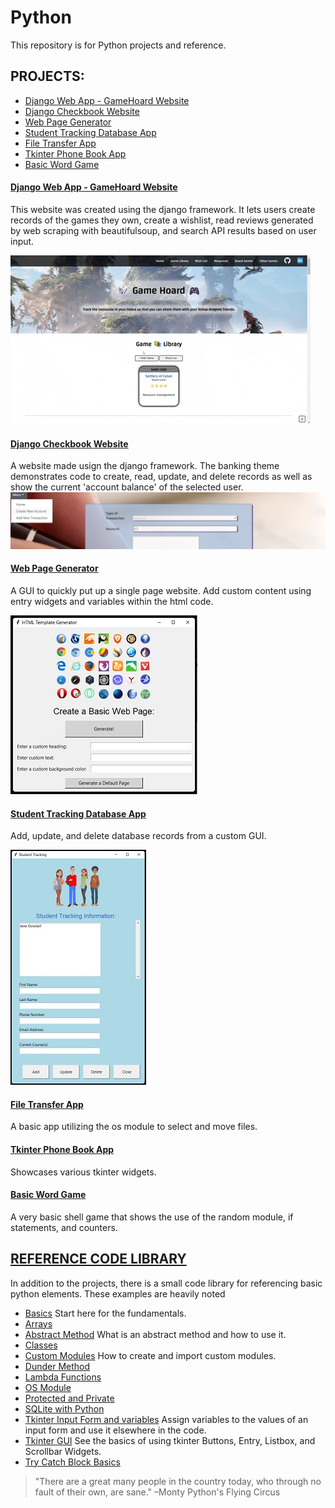 # Python
 This repository is for Python projects and reference.

## PROJECTS:
- [Django Web App - GameHoard Website](https://github.com/serengetijade/Python/tree/main/DjangoGameHoard) 
- [Django Checkbook Website](https://github.com/serengetijade/Python/tree/main/Django/CheckbookProject)
- [Web Page Generator](https://github.com/serengetijade/Python/tree/main/WebPageGeneratorApp)
- [Student Tracking Database App](https://github.com/serengetijade/Python/tree/main/StudentTrackingApp)
- [File Transfer App](https://github.com/serengetijade/Python/tree/main/FileTransferApp)
- [Tkinter Phone Book App](https://github.com/serengetijade/Python/tree/main/PhoneBookApp)
- [Basic Word Game](https://github.com/serengetijade/Python/tree/main/WordGame)

#### [Django Web App - GameHoard Website](https://github.com/serengetijade/Python/tree/main/DjangoGameHoard) 
This website was created using the django framework. It lets users create records of the games they own, create a wishlist, read reviews generated by web scraping with beautifulsoup, and search API results based on user input.

![CRUD](https://github.com/serengetijade/Python/blob/main/DjangoGameHoard/GameHoard/readme/GameHoardCRUD.gif)

#### [Django Checkbook Website](https://github.com/serengetijade/Python/tree/main/Django/CheckbookProject)
A website made usign the django framework. The banking theme demonstrates code to create, read, update, and delete records as well as show the current 'account balance' of the selected user. 
![Preview of Djanog Website Project](https://raw.githubusercontent.com/serengetijade/Python/main/Django/CheckbookProject/DjangoPreview.jpg)

#### [Web Page Generator](https://github.com/serengetijade/Python/tree/main/WebPageGeneratorApp)
A GUI to quickly put up a single page website. Add custom content using entry widgets and variables within the html code. 

![Web Page Generator Preview](https://raw.githubusercontent.com/serengetijade/Python/main/WebPageGeneratorApp/WebGeneratorPreview.jpg)

#### [Student Tracking Database App](https://github.com/serengetijade/Python/tree/main/StudentTrackingApp)
Add, update, and delete database records from a custom GUI.

![Student Tracking Preview](https://raw.githubusercontent.com/serengetijade/Python/main/StudentTrackingApp/STPreview.jpg)

#### [File Transfer App](https://github.com/serengetijade/Python/tree/main/FileTransferApp)
A basic app utilizing the os module to select and move files.

#### [Tkinter Phone Book App](https://github.com/serengetijade/Python/tree/main/PhoneBookApp)
Showcases various tkinter widgets.

#### [Basic Word Game](https://github.com/serengetijade/Python/tree/main/WordGame)
A very basic shell game that shows the use of the random module, if statements, and counters.

## [REFERENCE CODE LIBRARY](https://github.com/serengetijade/Python/tree/main/Basic-Python)
In addition to the projects, there is a small code library for referencing basic python elements. These examples are heavily noted
- [Basics](https://github.com/serengetijade/Python/blob/main/Basic-Python/BasicPython.py) Start here for the fundamentals.
- [Arrays](https://github.com/serengetijade/Python/blob/main/Basic-Python/Arrays.py)
- [Abstract Method](https://github.com/serengetijade/Python/blob/main/Basic-Python/AbstractMethod.py) What is an abstract method and how to use it.
- [Classes](https://github.com/serengetijade/Python/blob/main/Basic-Python/Class.py)
- [Custom Modules](https://github.com/serengetijade/Python/blob/main/Basic-Python/createdModule.py) How to create and import custom modules.
- [Dunder Method](https://github.com/serengetijade/Python/blob/main/Basic-Python/DunderMethod.py)
- [Lambda Functions](https://github.com/serengetijade/Python/blob/main/Basic-Python/LambdaFunctions.py)
- [OS Module](https://github.com/serengetijade/Python/blob/main/Basic-Python/OSmodule.py)
- [Protected and Private](https://github.com/serengetijade/Python/blob/main/Basic-Python/Protected_and_Private.py)
- [SQLite with Python](https://github.com/serengetijade/Python/blob/main/Basic-Python/SQLite.py)
- [Tkinter Input Form and variables](https://github.com/serengetijade/Python/blob/main/Basic-Python/Tkinter1-InputForm-with-Variables.py) Assign variables to the values of an input form and use it elsewhere in the code. 
- [Tkinter GUI](https://github.com/serengetijade/Python/blob/main/Basic-Python/Tkinter2-Buttons-Entry-Listbox-Scrollbar.py) See the basics of using tkinter Buttons, Entry, Listbox, and Scrollbar Widgets.
- [Try Catch Block Basics](https://github.com/serengetijade/Python/blob/main/Basic-Python/TryCatch.py)

>"There are a great many people in the country today, who through no fault of their own, are sane."
–Monty Python's Flying Circus
